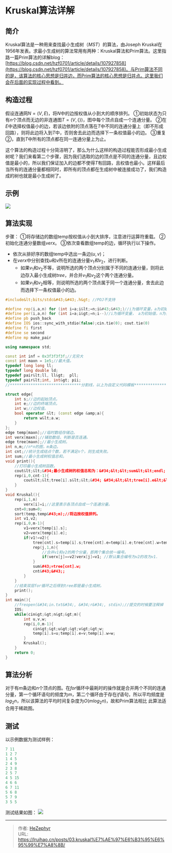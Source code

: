 # Kruskal算法详解

## 简介

Kruskal算法是一种用来查找最小生成树（$MST$）的算法，由Joseph Kruskal在1956年发表。求最小生成树的算法常用有两种：Kruskal算法和Prim算法。这里指路一篇Prim算法的详解blog：[https://blog.csdn.net/hzf0701/article/details/107927858](https://blog.csdn.net/hzf0701/article/details/107927858)。与Prim算法不同的是，该算法的核心思想是归并边，而Prim算法的核心思想是归并点。这里我们会在后面的实现过程中看到。

## 构造过程

假设连通网$N=(V,E)$，将$N$中的边按权值从小到大的顺序排列。
①初始状态为只有$n$个顶点而无边的非连通图$T=(V,\{\})$，图中每个顶点自成一个连通分量。
②在$E$中选择权值最小的边，若该边依附的顶点落在$T$中不同的连通分量上（即不形成回路），则将此边将入到$T$中，否则舍去此边而选择下一条权值最小的边。
③重复②，直到$T$中所有的顶点都在同一连通分量上为止。

这个算法的构造过程十分简洁明了，那么为什么这样的构造过程能否形成最小生成树呢？我们来看第二个步骤，因为我们选取的边的顶点是不同的连通分量，且边权值是最小的，所以我们保证加入的边都不使得$T$有回路，且权值也最小。这样最后当所有的连通分量都相同时，即所有的顶点都在生成树中被连接成功了，我们构造成的树也就是最小生成树了。

## 示例

![](https://raw.githubusercontent.com/unique-pure/NewPicGoLibrary/main/img/watermark%2Ctype_ZmFuZ3poZW5naGVpdGk%2Cshadow_10%2Ctext_aHR0cHM6Ly9ibG9nLmNzZG4ubmV0L2h6ZjA3MDE%3D%2Csize_16%2Ccolor_FFFFFF%2Ct_70-20231125214322333.png)

## 算法实现

步骤：
①将存储边的数组temp按权值从小到大排序，注意进行运算符重载。
②初始化连通分量数组$verx$。
③依次查看数组temp的边，循环执行以下操作。

- 依次从排好序的数组temp中选出一条边$(u,v)$；
- 在$verx$中分别查找$u$和$v$所在的连通分量$v_1和v_2$，进行判断。
	* 如果$v_1$和$v_2$不等，说明所选的两个顶点分别属于不同的连通分量，则将此边存入最小生成树$tree$，并合并$v_1$和$v_2$这个两个连通分量。
	* 如果$v_1$和$v_2$相等，则说明所选的两个顶点属于同一个连通分量，舍去此边而选择下一条权值最小的边。

```cpp
#include&lt;bits/stdc&#43;&#43;.h&gt; //POJ不支持

#define rep(i,a,n) for (int i=a;i&lt;=n;i&#43;&#43;)//i为循环变量，a为初始值，n为界限值，递增
#define per(i,a,n) for (int i=a;i&gt;=n;i--)//i为循环变量， a为初始值，n为界限值，递减。
#define pb push_back
#define IOS ios::sync_with_stdio(false);cin.tie(0); cout.tie(0)
#define fi first
#define se second
#define mp make_pair

using namespace std;

const int inf = 0x3f3f3f3f;//无穷大
const int maxn = 1e5;//最大值。
typedef long long ll;
typedef long double ld;
typedef pair&lt;ll, ll&gt;  pll;
typedef pair&lt;int, int&gt; pii;
//*******************************分割线，以上为自定义代码模板***************************************//

struct edge{
    int s;//边的起始顶点。
    int e;//边的终端顶点。
    int w;//边权值。
    bool operator &lt; (const edge &amp;a){
        return w&lt;a.w;
    }
};
edge temp[maxn];//临时数组存储边。
int verx[maxn];//辅助数组，判断是否连通。
edge tree[maxn];//最小生成树。
int n,m;//n*n的图，m条边。
int cnt;//统计生成结点个数，若不满足n个，则生成失败。
int sum;//最小生成树权值总和。
void print(){
    //打印最小生成树函数。
    cout&lt;&lt;&#34;最小生成树的权值总和为：&#34;&lt;&lt;sum&lt;&lt;endl;
    rep(i,0,cnt-1){
        cout&lt;&lt;tree[i].s&lt;&lt;&#34; &#34;&lt;&lt;tree[i].e&lt;&lt;&#34;边权值为&#34;&lt;&lt;tree[i].w&lt;&lt;endl;
    }
}
void Kruskal(){
    rep(i,1,n)
        verx[i]=i;//这里表示各顶点自成一个连通分量。
    cnt=0;sum=0;
    sort(temp,temp&#43;m);//将边按权值排列。
    int v1,v2;
    rep(i,0,m-1){
        v1=verx[temp[i].s];
        v2=verx[temp[i].e];
        if(v1!=v2){
            tree[cnt].s=temp[i].s;tree[cnt].e=temp[i].e;tree[cnt].w=temp[i].w;//并入最小生成树。
            rep(j,1,n){
                //合并v1和v2的两个分量，即两个集合统一编号。
                if(verx[j]==v2)verx[j]=v1; //默认集合编号为v2的改为v1.
            }
            sum&#43;=tree[cnt].w;
            cnt&#43;&#43;;
        }
    }
    //结束双层for循环之后得到tree即是最小生成树。
    print();
}
int main(){
    //freopen(&#34;in.txt&#34;, &#34;r&#34;, stdin);//提交的时候要注释掉
    IOS;
    while(cin&gt;&gt;n&gt;&gt;m){
        int u,v,w;
        rep(i,0,m-1){
            cin&gt;&gt;u&gt;&gt;v&gt;&gt;w;
            temp[i].s=u;temp[i].e=v;temp[i].w=w;
        }
        Kruskal();
    }
    return 0;
}

```

## 算法分析

对于有$m$条边和$n$个顶点的图。在$for$循环中最耗时的操作就是合并两个不同的连通分量，第一个循环语句的频度为$m$，第二个循环由于存在$if$语句，所以平均频度是$log_2n$，所以该算法的平均时间复杂度为$O(mlog_2n)$，故和Prim算法相比
此算法适合用于稀疏图。

## 测试

以示例数据为测试样例：

```cpp
7 11
1 2 7
1 4 5
2 4 9
2 3 8
2 5 7
4 5 15
4 6 6
6 7 11
5 6 8
5 7 9
3 5 5

```

测试结果如图：
![](https://raw.githubusercontent.com/unique-pure/NewPicGoLibrary/main/img/watermark%2Ctype_ZmFuZ3poZW5naGVpdGk%2Cshadow_10%2Ctext_aHR0cHM6Ly9ibG9nLmNzZG4ubmV0L2h6ZjA3MDE%3D%2Csize_16%2Ccolor_FFFFFF%2Ct_70-20231125214322630.png)

---

> 作者: [HeZephyr](https://github.com/HeZephyr)  
> URL: https://lruihao.cn/posts/03.kruskal%E7%AE%97%E6%B3%95%E6%95%99%E7%A8%8B/  

